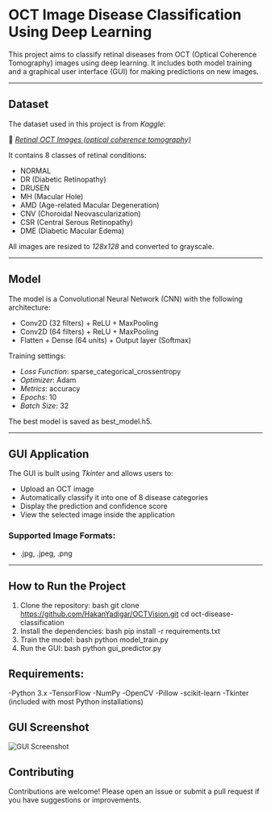 # OCT Image Disease Classification Using Deep Learning

This project aims to classify retinal diseases from OCT (Optical Coherence Tomography) images using deep learning. It includes both model training and a graphical user interface (GUI) for making predictions on new images.

---

## Dataset

The dataset used in this project is from *Kaggle*:

🔗 *[Retinal OCT Images (optical coherence tomography)](https://www.kaggle.com/datasets/obulisainaren/retinal-oct-c8)*

It contains 8 classes of retinal conditions:

- NORMAL
- DR (Diabetic Retinopathy)
- DRUSEN
- MH (Macular Hole)
- AMD (Age-related Macular Degeneration)
- CNV (Choroidal Neovascularization)
- CSR (Central Serous Retinopathy)
- DME (Diabetic Macular Edema)

All images are resized to *128x128* and converted to grayscale.

---

## Model

The model is a Convolutional Neural Network (CNN) with the following architecture:

- Conv2D (32 filters) + ReLU + MaxPooling
- Conv2D (64 filters) + ReLU + MaxPooling
- Flatten + Dense (64 units) + Output layer (Softmax)

Training settings:

- *Loss Function*: sparse_categorical_crossentropy
- *Optimizer*: Adam
- *Metrics*: accuracy
- *Epochs*: 10
- *Batch Size*: 32

The best model is saved as best_model.h5.

---

## GUI Application

The GUI is built using *Tkinter* and allows users to:

- Upload an OCT image
- Automatically classify it into one of 8 disease categories
- Display the prediction and confidence score
- View the selected image inside the application

### Supported Image Formats:
- .jpg, .jpeg, .png

---

## How to Run the Project

1. Clone the repository:
   bash
   git clone https://github.com/HakanYadigar/OCTVision.git
   cd oct-disease-classification
2. Install the dependencies:
   bash
   pip install -r requirements.txt
3. Train the model:
   bash
   python model_train.py
4. Run the GUI:
   bash
   python gui_predictor.py

## Requirements:

-Python 3.x
-TensorFlow
-NumPy
-OpenCV
-Pillow
-scikit-learn
-Tkinter (included with most Python installations)

 
 ## GUI Screenshot
![GUI Screenshot](screenshot/GUI.png)

## Contributing
Contributions are welcome! Please open an issue or submit a pull request if you have suggestions or improvements.
